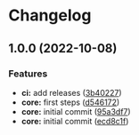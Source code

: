 # Changelog

## 1.0.0 (2022-10-08)


### Features

* **ci:** add releases ([3b40227](https://github.com/infodusha/aldrin/commit/3b402273466a46d68fe44df2c85b4f0d7689e057))
* **core:** first steps ([d546172](https://github.com/infodusha/aldrin/commit/d546172518cc719545a090c23b32044000450629))
* **core:** initial commit ([95a3df7](https://github.com/infodusha/aldrin/commit/95a3df7e303998c74e87b0dc09932ecf7ac4d076))
* **core:** initial commit ([ecd8c1f](https://github.com/infodusha/aldrin/commit/ecd8c1ffe28490b0663b4474c814aef8a98dc86c))
